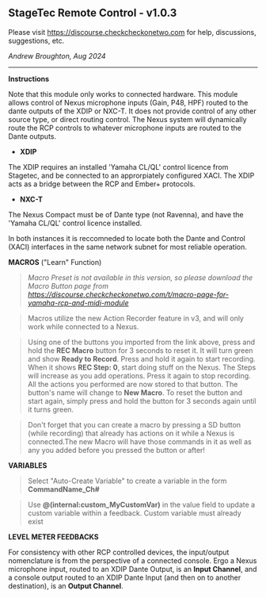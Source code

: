 ## StageTec Remote Control - v1.0.3

Please visit https://discourse.checkcheckonetwo.com for help, discussions, suggestions, etc.

_Andrew Broughton, Aug 2024_

---

**Instructions**

Note that this module only works to connected hardware. This module allows control of Nexus microphone inputs (Gain, P48, HPF) routed to the dante outputs of the XDIP or NXC-T. It does not provide control of any other source type, or direct routing control. The Nexus system will dynamically route the RCP controls to whatever microphone inputs are routed to the Dante outputs.

- **XDIP**

The XDIP requires an installed 'Yamaha CL/QL' control licence from Stagetec, and be connected to an approrpiately configured XACI. The XDIP acts as a bridge between the RCP and Ember+ protocols.

- **NXC-T**

The Nexus Compact must be of Dante type (not Ravenna), and have the 'Yamaha CL/QL' control licence installed.

In both instances it is reccomneded to locate both the Dante and Control (XACI) interfaces in the same network subnet for most reliable operation.

**MACROS** ("Learn" Function)

> _Macro Preset is not available in this version, so please download the Macro Button page from https://discourse.checkcheckonetwo.com/t/macro-page-for-yamaha-rcp-and-midi-module_

> Macros utilize the new Action Recorder feature in v3, and will only work while connected to a Nexus.

> Using one of the buttons you imported from the link above, press and hold the **REC Macro** button for 3 seconds to reset it. It will turn green and show **Ready to Record**. Press and hold it again to start recording. When it shows **REC Step: 0**, start doing stuff on the Nexus. The Steps will increase as you add operations. Press it again to stop recording. All the actions you performed are now stored to that button. The button's name will change to **New Macro**. To reset the button and start again, simply press and hold the button for 3 seconds again until it turns green.

> Don't forget that you can create a macro by pressing a SD button (while recording) that already has actions on it while a Nexus is connected.The new Macro will have those commands in it as well as any you added before you pressed the button or after!

**VARIABLES**

> Select "Auto-Create Variable" to create a variable in the form **CommandName_Ch#**

> Use **@(internal:custom_MyCustomVar)** in the value field to update a custom variable within a feedback. Custom variable must already exist

**LEVEL METER FEEDBACKS**

For consistency with other RCP controlled devices, the input/output nomenclature is from the perspective of a connected console. Ergo a Nexus microphone input, routed to an XDIP Dante Output, is an **Input Channel**, and a console output routed to an XDIP Dante Input (and then on to another destination), is an **Output Channel**.